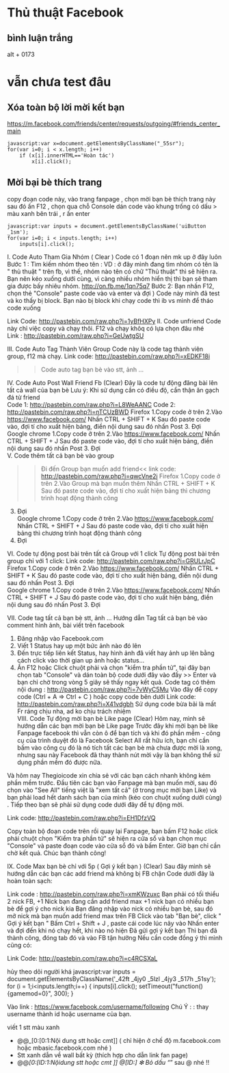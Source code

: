 # Thủ thuật Facebook

## bình luận trắng
alt + 0173

# vẫn chưa test đâu

## Xóa toàn bộ lời mời kết bạn
https://m.facebook.com/friends/center/requests/outgoing/#friends_center_main
```
javascript:var x=document.getElementsByClassName("_55sr");
for(var i=0; i < x.length; i++)
	if (x[i].innerHTML=='Hoàn tác')
		x[i].click();
```

## Mời bại bè thích trang
copy đoạn code này, vào trang fanpage , chọn mời bạn bè thích trang này sau đó ấn F12 , chọn qua chỗ Console 
dán code vào khung trống có dấu > màu xanh bên trái , r ấn enter
```
javascript:var inputs = document.getElementsByClassName('uiButton _1sm');
for(var i=0; i < inputs.length; i++)
	inputs[i].click();
```

I.	Code Auto Tham Gia Nhóm ( Clear )
Code có 1 đoạn nên mk up ở đây luôn  
Bước 1 : Tìm kiếm nhóm theo tên :
VD : ở đây mình đang tìm nhóm có tên là " thủ thuật " trên fb, vì thế, nhóm nào tên có chữ "Thủ thuật" thì sẽ hiện ra. Bạn nên kéo xuống dưới cùng, vì càng nhiều nhóm hiển thị thì bạn sẽ tham gia được bấy nhiêu nhóm.
http://on.fb.me/1qn75q7
Bước 2: Bạn nhấn F12, chọn thẻ "Console" paste code vào và enter và đợi  )
Code này mình đã test và ko thấy bị block. Bạn nào bị block khi chạy code thì ib vs mình để tháo code xuống  


Link Code: http://pastebin.com/raw.php?i=1yBfHXPy
II. Code unfriend
Code này chỉ việc copy và chạy thôi. F12 và chạy   khôq có lựa chọn đâu nhé  
Link : http://pastebin.com/raw.php?i=GeUwtgSU

III. Code Auto Tag Thành Viên Group 
Code này là code tag thành viên group, f12 mà chạy.
Link code: http://pastebin.com/raw.php?i=xEDKF18i


>> Code auto tag bạn bè vào stt, ảnh ...




IV. Code Auto Post Wall Friend Fb (Clear)
Đây là code tự động đăng bài lên tất cả wall của bạn bè
Lưu ý: Khi sử dụng cần có điều độ, cẩn thận ăn gạch đá từ friend  
Code 1: http://pastebin.com/raw.php?i=L8WeAANC
Code 2: http://pastebin.com/raw.php?i=nTCUzBWD
Firefox
1.Copy code ở trên
2.Vào https://www.facebook.com/  Nhấn CTRL + SHIFT + K Sau đó paste code vào, đợi tí cho xuất hiện bảng, điền nội dung sau đó nhấn Post
3. Đợi  
Google chrome
1.Copy code ở trên
2.Vào https://www.facebook.com/  Nhấn CTRL + SHIFT + J Sau đó paste code vào, đợi tí cho xuất hiện bảng, điền nội dung sau đó nhấn Post
3. Đợi  
V. Code thêm tất cả bạn bè vào group
>>Đi đến Group bạn muốn add friend<<
link code: http://pastebin.com/raw.php?i=qwcVne2j
Firefox
1.Copy code ở trên
2.Vào Group mà bạn muốn thêm  Nhấn CTRL + SHIFT + K Sau đó paste code vào, đợi tí cho xuất hiện bảng thì chương trình hoạt động thành công
3. Đợi  
Google chrome
1.Copy code ở trên
2.Vào https://www.facebook.com/  Nhấn CTRL + SHIFT + J Sau đó paste code vào, đợi tí cho xuất hiện bảng thì chương trình hoạt động thành công
3. Đợi  

VI. Code tự động post bài trên tất cả Group với 1 click
Tự động post bài trên group chỉ với 1 click:
Link code: http://pastebin.com/raw.php?i=GRULrJpC
Firefox
1.Copy code ở trên
2.Vào https://www.facebook.com/  Nhấn CTRL + SHIFT + K Sau đó paste code vào, đợi tí cho xuất hiện bảng, điền nội dung sau đó nhấn Post
3. Đợi  
Google chrome
1.Copy code ở trên
2.Vào https://www.facebook.com/  Nhấn CTRL + SHIFT + J Sau đó paste code vào, đợi tí cho xuất hiện bảng, điền nội dung sau đó nhấn Post
3. Đợi  

VII. Code tag tất cả bạn bè stt, ảnh ...
Hướng dẫn Tag tất cả bạn bè vào comment hình ảnh, bài viết trên facebook
1. Đăng nhập vào Facebook.com
2. Viết 1 Status hay up một bức ảnh nào đó lên
3. Đến trực tiếp liên kết Status, hay hình ảnh đã viết hay ảnh up lên bằng cách click vào thời gian up ảnh hoặc status...
4. Ấn F12 hoặc Click chuột phải và chọn "kiểm tra phần tử", tại đây bạn chọn tab "Console" và dán toàn bộ code dưới đây vào đấy >> Enter và bạn chỉ chờ trong vòng 5 giây sẽ thấy ngay kết quả.
Code tag có thêm nội dung : http://pastebin.com/raw.php?i=7vWyC5Mu
Vào đây để copy code (Ctrl + A => Ctrl + C ) hoặc copy code bên dưới
Link code: http://pastebin.com/raw.php?i=X41vdgbh
Sử dụng code bừa bãi là mất Fr ráng chịu nha, ad ko chịu trách nhiệm  
VIII. Code Tự động mời bạn bè Like page (Clear)
Hôm nay, mình sẽ hướng dẫn các bạn mời bạn bè Like page
Trước đây khi mời bạn bè like Fanpage facebook thì vẫn còn ô để bạn tích và khi đó phần mềm - công cụ của trình duyệt đó là Facebook Select All rất hữu ích, bạn chỉ cần bấm vào công cụ đó là nó tích tất các bạn bè mà chưa được mời là xong, nhưng sau này Facebook đã thay thành nút mời vậy là bạn không thể sử dụng phần mềm đó được nữa.

Và hôm nay Thegioicode xin chia sẻ với các bạn cách nhanh không kém phần mềm trước.
Đầu tiên các bạn vào Fanpage mà bạn muốn mời, sau đó chọn vào "See All" tiếng việt là "xem tất cả" (ở trong mục mời bạn Like) và bạn phải load hết danh sách bạn của mình (kéo con chuột xuống dưới cùng) . Tiếp theo bạn sẽ phải sử dụng code dưới đây để tự động mời.

Link code: http://pastebin.com/raw.php?i=EH1DfzVQ

Copy toàn bộ đoạn code trên rồi quay lại Fanpage, bạn bấm F12 hoặc click phải chuột chọn "Kiểm tra phần tử" sẽ hiện ra cửa sổ và bạn chọn mục "Console" và paste đoạn code vào cửa sổ đó và bấm Enter.
Giờ bạn chỉ cần chờ kết quả.
Chúc bạn thành công!

IX. Code Max bạn bè chỉ với 5p ( Gợi ý kết bạn ) (Clear)
Sau đây mình sẽ hướng dẫn các bạn các add friend mà không bị FB chặn
Code dưới đây là hoàn toàn sạch:

Link code : http://pastebin.com/raw.php?i=xmKWzuxc
Bạn phải có tối thiểu 2 nick FB,
+1 Nick bạn đang cần add friend max
+1 nick bạn có nhiều bạn bè để gợi ý cho nick kia
Bạn đăng nhập vào nick có nhiều bạn bè, sau đó mở nick mà bạn muốn add friend max trên FB
Click vào tab "Bạn bè", click " Gợi ý kết bạn "
Bấm Ctrl + Shift + J , paste cái code lúc nãy vào
Nhấn enter và đợi đến khi nó chạy hết, khi nào nó hiện        Đã gửi gợi ý kết bạn
Thì bạn đã thành công, đóng tab đó và vào FB tận hưởng
Nếu cần code đồng ý thì mình cũng có:

Link Code: http://pastebin.com/raw.php?i=c4RCSXaL


hủy theo dõi người khá
javascript:var inputs = document.getElementsByClassName('_42ft _4jy0 _5lzl _4jy3 _517h _51sy');
for (i = 1;i<inputs.length;i++) {
inputs[i].click();
setTimeout("function(){gamemod=0}", 300);
}

Vào link : https://www.facebook.com/username/following
Chú Ý : : thay username thành id hoặc username của bạn.


viết 1 stt màu xanh
- @@_[0:[0:1:Nội dung stt hoặc cmt]] ( chỉ hiện ở chế độ m.facebook.com hoặc mbasic.facebook.com nhé )
- Stt xanh dẫn về wall bất kỳ (thích hợp cho dẫn link fan page)
- @@_[0:[ID:1:Nộidung stt hoặc cmt ]] _@_[ID:]
❇ Bỏ dấu “_” sau @ nhé !!
